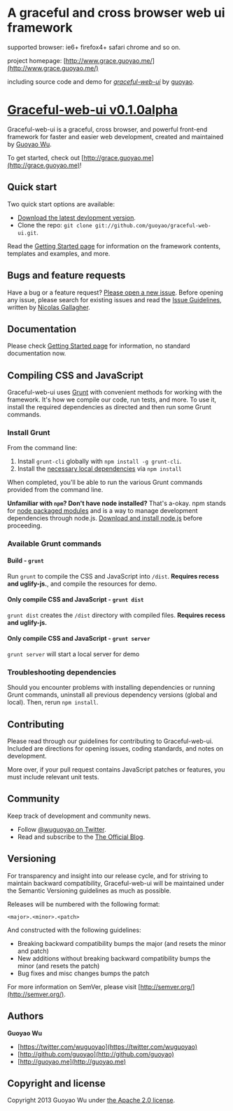 # A graceful and cross browser web ui framework

supported browser: ie6+ firefox4+ safari chrome and so on.

project homepage: [http://www.grace.guoyao.me/](http://www.grace.guoyao.me/)

including source code and demo for
[*graceful-web-ui*](http://www.grace.guoyao.me/)
by [guoyao](http://www.guoyao.me/).




# [Graceful-web-ui v0.1.0alpha](http://grace.guoyao.me)

Graceful-web-ui is a graceful, cross browser, and powerful front-end framework for faster and easier web development, created and maintained by [Guoyao Wu](http://guoyao.me).

To get started, check out [http://grace.guoyao.me](http://grace.guoyao.me)!



## Quick start

Two quick start options are available:

* [Download the latest devlopment version](https://github.com/guoyao/graceful-web-ui/archive/master.zip).
* Clone the repo: `git clone git://github.com/guoyao/graceful-web-ui.git`.

Read the [Getting Started page](http://grace.guoyao.me/) for information on the framework contents, templates and examples, and more.



## Bugs and feature requests

Have a bug or a feature request? [Please open a new issue](https://github.com/guoyao/graceful-web-ui/issues). Before opening any issue, please search for existing issues and read the [Issue Guidelines](https://github.com/necolas/issue-guidelines), written by [Nicolas Gallagher](https://github.com/necolas/).



## Documentation

Please check [Getting Started page](http://grace.guoyao.me/) for information, no standard documentation now.



## Compiling CSS and JavaScript

Graceful-web-ui uses [Grunt](http://gruntjs.com/) with convenient methods for working with the framework. It's how we compile our code, run tests, and more. To use it, install the required dependencies as directed and then run some Grunt commands.

### Install Grunt

From the command line:

1. Install `grunt-cli` globally with `npm install -g grunt-cli`.
2. Install the [necessary local dependencies](package.json) via `npm install`

When completed, you'll be able to run the various Grunt commands provided from the command line.

**Unfamiliar with `npm`? Don't have node installed?** That's a-okay. npm stands for [node packaged modules](http://npmjs.org/) and is a way to manage development dependencies through node.js. [Download and install node.js](http://nodejs.org/download/) before proceeding.

### Available Grunt commands

#### Build - `grunt`
Run `grunt` to compile the CSS and JavaScript into `/dist`. **Requires recess and uglify-js.**, and compile the resources for demo.

#### Only compile CSS and JavaScript - `grunt dist`
`grunt dist` creates the `/dist` directory with compiled files. **Requires recess and uglify-js.**

#### Only compile CSS and JavaScript - `grunt server`
`grunt server` will start a local server for demo

### Troubleshooting dependencies

Should you encounter problems with installing dependencies or running Grunt commands, uninstall all previous dependency versions (global and local). Then, rerun `npm install`.



## Contributing

Please read through our guidelines for contributing to Graceful-web-ui. Included are directions for opening issues, coding standards, and notes on development.

More over, if your pull request contains JavaScript patches or features, you must include relevant unit tests.



## Community

Keep track of development and community news.

* Follow [@wuguoyao on Twitter](http://twitter.com/wuguoyao).
* Read and subscribe to the [The Official Blog](http://guoyao.me).



## Versioning

For transparency and insight into our release cycle, and for striving to maintain backward compatibility, Graceful-web-ui will be maintained under the Semantic Versioning guidelines as much as possible.

Releases will be numbered with the following format:

`<major>.<minor>.<patch>`

And constructed with the following guidelines:

* Breaking backward compatibility bumps the major (and resets the minor and patch)
* New additions without breaking backward compatibility bumps the minor (and resets the patch)
* Bug fixes and misc changes bumps the patch

For more information on SemVer, please visit [http://semver.org/](http://semver.org/).



## Authors

**Guoyao Wu**

+ [https://twitter.com/wuguoyao](https://twitter.com/wuguoyao)
+ [http://github.com/guoyao](http://github.com/guoyao)
+ [http://guoyao.me](http://guoyao.me)



## Copyright and license

Copyright 2013 Guoyao Wu under [the Apache 2.0 license](LICENSE).
